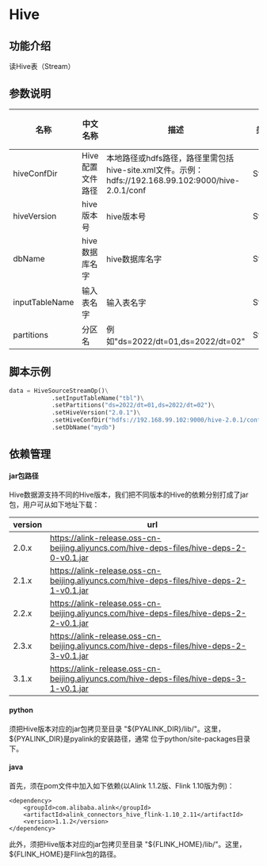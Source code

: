 # Hive

## 功能介绍
读Hive表（Stream）


## 参数说明

<!-- This is the start of auto-generated parameter info -->
<!-- DO NOT EDIT THIS PART!!! -->
| 名称 | 中文名称 | 描述 | 类型 | 是否必须？ | 默认值 |
| --- | --- | --- | --- | --- | --- |
| hiveConfDir | Hive配置文件路径 | 本地路径或hdfs路径，路径里需包括hive-site.xml文件。示例：hdfs://192.168.99.102:9000/hive-2.0.1/conf | String | ✓ |  |
| hiveVersion | hive版本号 | hive版本号 | String | ✓ |  |
| dbName | hive数据库名字 | hive数据库名字 | String | ✓ |  |
| inputTableName | 输入表名字 | 输入表名字 | String | ✓ |  |
| partitions | 分区名 | 例如"ds=2022/dt=01,ds=2022/dt=02" | String |  |  |
<!-- This is the end of auto-generated parameter info -->


## 脚本示例
```python
data = HiveSourceStreamOp()\
            .setInputTableName("tbl")\
            .setPartitions("ds=2022/dt=01,ds=2022/dt=02")\
            .setHiveVersion("2.0.1")\
            .setHiveConfDir("hdfs://192.168.99.102:9000/hive-2.0.1/conf")\
            .setDbName("mydb")
```

## 依赖管理

#### jar包路径
Hive数据源支持不同的Hive版本，我们把不同版本的Hive的依赖分别打成了jar包，用户可从如下地址下载：

| version | url |
| ---- | ---- |
| 2.0.x | https://alink-release.oss-cn-beijing.aliyuncs.com/hive-deps-files/hive-deps-2-0-v0.1.jar |
| 2.1.x | https://alink-release.oss-cn-beijing.aliyuncs.com/hive-deps-files/hive-deps-2-1-v0.1.jar |
| 2.2.x | https://alink-release.oss-cn-beijing.aliyuncs.com/hive-deps-files/hive-deps-2-2-v0.1.jar |
| 2.3.x | https://alink-release.oss-cn-beijing.aliyuncs.com/hive-deps-files/hive-deps-2-3-v0.1.jar |
| 3.1.x | https://alink-release.oss-cn-beijing.aliyuncs.com/hive-deps-files/hive-deps-3-1-v0.1.jar |


#### python

须把Hive版本对应的jar包拷贝至目录 "${PYALINK_DIR}/lib/"。这里，${PYALINK_DIR}是pyalink的安装路径，通常
位于python/site-packages目录下。


#### java

首先，须在pom文件中加入如下依赖(以Alink 1.1.2版、Flink 1.10版为例)：
```
<dependency>
    <groupId>com.alibaba.alink</groupId>
    <artifactId>alink_connectors_hive_flink-1.10_2.11</artifactId>
    <version>1.1.2</version>
</dependency>
```

此外，须把Hive版本对应的jar包拷贝至目录 "${FLINK_HOME}/lib/"。这里，${FLINK_HOME}是Flink包的路径。